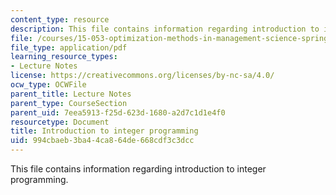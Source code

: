 ```yaml
---
content_type: resource
description: This file contains information regarding introduction to integer programming.
file: /courses/15-053-optimization-methods-in-management-science-spring-2013/994cbaeb3ba44ca864de668cdf3c3dcc_MIT15_053S13_lec10.pdf
file_type: application/pdf
learning_resource_types:
- Lecture Notes
license: https://creativecommons.org/licenses/by-nc-sa/4.0/
ocw_type: OCWFile
parent_title: Lecture Notes
parent_type: CourseSection
parent_uid: 7eea5913-f25d-623d-1680-a2d7c1d1e4f0
resourcetype: Document
title: Introduction to integer programming
uid: 994cbaeb-3ba4-4ca8-64de-668cdf3c3dcc
---
```

This file contains information regarding introduction to integer programming.